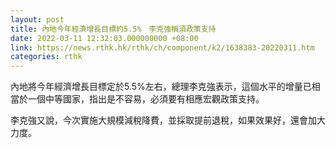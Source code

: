 ```yaml
---
layout: post
title: 內地今年經濟增長目標約5.5%　李克強稱須政策支持
date: 2022-03-11 12:32:03.000000000 +08:00
link: https://news.rthk.hk/rthk/ch/component/k2/1638383-20220311.htm
categories: rthk
---
```


內地將今年經濟增長目標定於5.5%左右，總理李克強表示，這個水平的增量已相當於一個中等國家，指出是不容易，必須要有相應宏觀政策支持。

李克強又說，今次實施大規模減稅降費，並採取提前退稅，如果效果好，還會加大力度。
